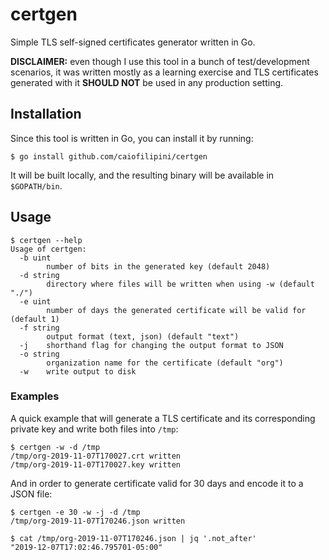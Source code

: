 # certgen

Simple TLS self-signed certificates generator written in Go.

**DISCLAIMER:** even though I use this tool in a bunch of test/development scenarios, it was written mostly as a learning exercise and TLS certificates generated with it **SHOULD NOT** be used in any production setting.

## Installation

Since this tool is written in Go, you can install it by running:

```
$ go install github.com/caiofilipini/certgen
```

It will be built locally, and the resulting binary will be available in `$GOPATH/bin`.

## Usage

```
$ certgen --help
Usage of certgen:
  -b uint
        number of bits in the generated key (default 2048)
  -d string
        directory where files will be written when using -w (default "./")
  -e uint
        number of days the generated certificate will be valid for (default 1)
  -f string
        output format (text, json) (default "text")
  -j    shorthand flag for changing the output format to JSON
  -o string
        organization name for the certificate (default "org")
  -w    write output to disk
```

### Examples

A quick example that will generate a TLS certificate and its corresponding private key and write both files into `/tmp`:

```
$ certgen -w -d /tmp
/tmp/org-2019-11-07T170027.crt written
/tmp/org-2019-11-07T170027.key written
```

And in order to generate certificate valid for 30 days and encode it to a JSON file:

```
$ certgen -e 30 -w -j -d /tmp
/tmp/org-2019-11-07T170246.json written

$ cat /tmp/org-2019-11-07T170246.json | jq '.not_after'
"2019-12-07T17:02:46.795701-05:00"
```
